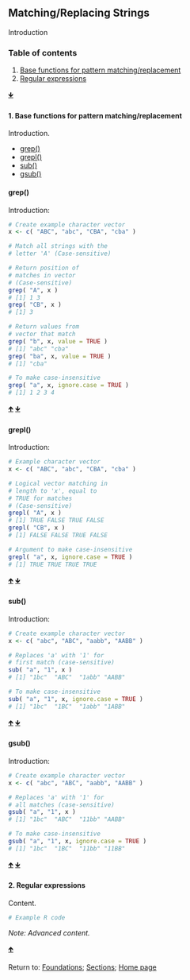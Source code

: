 ## Matching/Replacing Strings

Introduction

<a name="TOC"></a>
### Table of contents
1. <a href="#S02">Base functions for pattern matching/replacement</a>
2. <a href="#S01">Regular expressions</a>

<a href="#END">&#129147;</a>


<a name="S01"></a>
#### 1. Base functions for pattern matching/replacement

Introduction.

* <a href="#S011">grep()</a>
* <a href="#S012">grepl()</a>
* <a href="#S013">sub()</a>
* <a href="#S014">gsub()</a>


<a name="S011"></a>
#### grep()

Introduction:
```R
# Create example character vector
x <- c( "ABC", "abc", "CBA", "cba" )

# Match all strings with the 
# letter 'A' (Case-sensitive)

# Return position of 
# matches in vector
# (Case-sensitive)
grep( "A", x )
# [1] 1 3
grep( "CB", x )
# [1] 3

# Return values from 
# vector that match
grep( "b", x, value = TRUE )
# [1] "abc" "cba"
grep( "ba", x, value = TRUE )
# [1] "cba"

# To make case-insensitive
grep( "a", x, ignore.case = TRUE )
# [1] 1 2 3 4
```

<a href="#TOC">&#129145;</a> <a href="#END">&#129147;</a>


<a name="S012"></a>
#### grepl()

Introduction:
```R
# Example character vector
x <- c( "ABC", "abc", "CBA", "cba" )

# Logical vector matching in 
# length to 'x', equal to 
# TRUE for matches
# (Case-sensitive)
grepl( "A", x )
# [1] TRUE FALSE TRUE FALSE
grepl( "CB", x )
# [1] FALSE FALSE TRUE FALSE

# Argument to make case-insensitive
grepl( "a", x, ignore.case = TRUE )
# [1] TRUE TRUE TRUE TRUE
```

<a href="#TOC">&#129145;</a> <a href="#END">&#129147;</a>


<a name="S013"></a>
#### sub()

Introduction:
```R
# Create example character vector
x <- c( "abc", "ABC", "aabb", "AABB" )

# Replaces 'a' with '1' for 
# first match (case-sensitive)
sub( "a", "1", x )
# [1] "1bc"  "ABC"  "1abb" "AABB"

# To make case-insensitive
sub( "a", "1", x, ignore.case = TRUE )
# [1] "1bc"  "1BC"  "1abb" "1ABB"
```

<a href="#TOC">&#129145;</a> <a href="#END">&#129147;</a>


<a name="S014"></a>
#### gsub()

Introduction:
```R
# Create example character vector
x <- c( "abc", "ABC", "aabb", "AABB" )

# Replaces 'a' with '1' for 
# all matches (case-sensitive)
gsub( "a", "1", x )
# [1] "1bc"  "ABC"  "11bb" "AABB"

# To make case-insensitive
gsub( "a", "1", x, ignore.case = TRUE )
# [1] "1bc"  "1BC"  "11bb" "11BB"
```

<a href="#TOC">&#129145;</a> <a href="#END">&#129147;</a>


<a name="S02"></a>
#### 2. Regular expressions

Content.

```R
# Example R code
```

*Note: Advanced content.*

<a href="#TOC">&#129145;</a>

<a name="END"></a>
Return to:
[Foundations](C03_P000_Foundations.md);
[Sections](C00_P002_Chapters.md);
[Home page](https://rettopnivek.github.io/R_training/)

